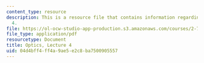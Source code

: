 ```yaml
---
content_type: resource
description: This is a resource file that contains information regarding optics lecture
  4.
file: https://ol-ocw-studio-app-production.s3.amazonaws.com/courses/2-71-optics-spring-2014/04d4bff4ff4a9ae5e2c8ba7500905557_MIT2_71S14_lec4_notes.pdf
file_type: application/pdf
resourcetype: Document
title: Optics, Lecture 4
uid: 04d4bff4-ff4a-9ae5-e2c8-ba7500905557
---
```

